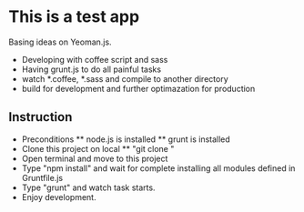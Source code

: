 This is a test app
===================================
Basing ideas on Yeoman.js.
* Developing with coffee script and sass
* Having grunt.js to do all painful tasks
 * watch *.coffee, *.sass and compile to another directory
 * build for development and further optimazation for production

Instruction
-------------------------------------
* Preconditions
** node.js is installed
** grunt is installed
* Clone this project on local
** "git clone <URL>"
* Open terminal and move to this project
* Type "npm install" and wait for complete installing all modules defined in Gruntfile.js
* Type "grunt" and watch task starts.
* Enjoy development.